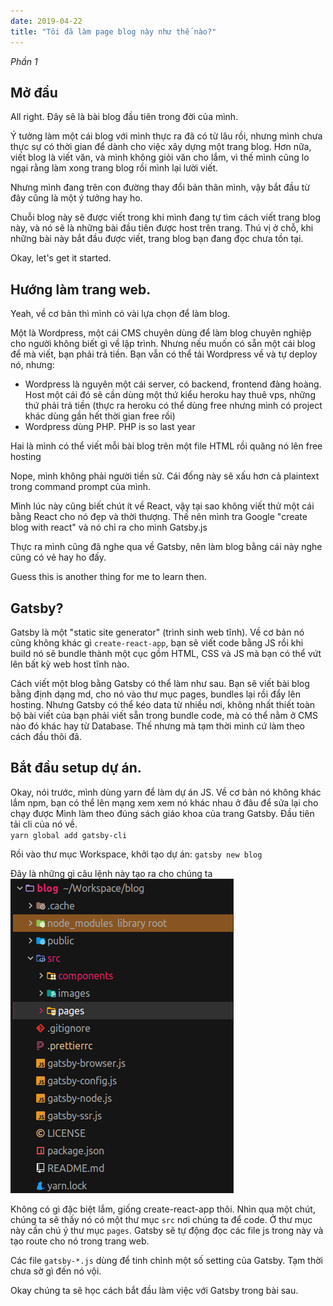 ```yaml
---
date: 2019-04-22
title: "Tôi đã làm page blog này như thế nào?"
---
```

_Phần 1_

## Mở đầu

All right. Đây sẽ là bài blog đầu tiên trong đời của mình.
  
Ý tưởng làm một cái blog với mình thực ra đã có từ lâu rồi, nhưng mình chưa thực sự có thời gian để dành cho việc xây dựng một trang blog. Hơn nữa, viết blog là viết văn, và mình không giỏi văn cho lắm, vì thế mình cũng lo ngại rằng làm xong trang blog rồi mình lại lười viết.  

Nhưng mình đang trên con đường thay đổi bản thân mình, vậy bắt đầu từ đây cũng là một ý tưởng hay ho. 

Chuỗi blog này sẽ được viết trong khi mình đang tự tìm cách viết trang blog này, và nó sẽ là những bài đầu tiên được host trên trang. Thú vị ở chỗ, khi những bài này bắt đầu được viết, trang blog bạn đang đọc chưa tồn tại. 

Okay, let's get it started.

## Hướng làm trang web.

Yeah, về cơ bản thì mình có vài lựa chọn để làm blog.

Một là Wordpress, một cái CMS chuyên dùng để làm blog chuyên nghiệp cho người không biết gì về lập trình. Nhưng nếu muốn có sẵn một cái blog để mà viết, bạn phải trả tiền. Bạn vẫn có thể tải Wordpress về và tự deploy nó, nhưng:
- Wordpress là nguyên một cái server, có backend, frontend đàng hoàng. Host một cái đó sẽ cần dùng một thứ kiểu heroku hay thuê vps, những thứ phải trả tiền (thực ra heroku có thể dùng free nhưng mình có project khác dùng gần hết thời gian free rồi)
- Wordpress dùng PHP. PHP is so last year  

Hai là mình có thể viết mỗi bài blog trên một file HTML rồi quăng nó lên free hosting  

Nope, mình không phải người tiền sử. Cái đống này sẽ xấu hơn cả plaintext trong command prompt của mình.

Mình lúc này cũng biết chút ít về React, vậy tại sao không viết thử một cái bằng React cho nó đẹp và thời thượng. Thế nên mình tra Google "create blog with react" và nó chỉ ra cho mình Gatsby.js

Thực ra mình cũng đã nghe qua về Gatsby, nên làm blog bằng cái này nghe cũng có vẻ hay ho đấy.  

Guess this is another thing for me to learn then.

## Gatsby?
Gatsby là một "static site generator" (trình sinh web tĩnh). Về cơ bản nó cũng không khác gì `create-react-app`, bạn sẽ viết code bằng JS rồi khi build nó sẽ bundle thành một cục gồm HTML, CSS và JS mà bạn có thể vứt lên bất kỳ web host tĩnh nào.

Cách viết một blog bằng Gatsby có thể làm như sau. Bạn sẽ viết bài blog bằng định dạng md, cho nó vào thư mục pages, bundles lại rồi đẩy lên hosting. Nhưng Gatsby có thể kéo data từ nhiều nơi, không nhất thiết toàn bộ bài viết của bạn phải viết sẵn trong bundle code, mà có thể nằm ở CMS nào đó khác hay từ Database. Thế nhưng mà tạm thời mình cứ làm 
theo cách đầu thôi đã.

## Bắt đầu setup dự án.
Okay, nói trước, mình dùng yarn để làm dự án JS. Về cơ bản nó không khác lắm npm, bạn có thể lên mạng xem xem nó khác nhau ở đâu để sửa lại cho chạy được
Mình làm theo đúng sách giáo khoa của trang Gatsby. Đầu tiên tải cli của nó về.  
`yarn global add gatsby-cli`

Rồi vào thư mục Workspace, khởi tạo dự án:
`gatsby new blog`

Đây là những gì câu lệnh này tạo ra cho chúng ta
![files](files.png)

Không có gì đặc biệt lắm, giống create-react-app thôi.
Nhìn qua một chút, chúng ta sẽ thấy nó có một thư mục `src` nơi chúng ta để code. Ở thư mục này cần chú ý thư mục `pages`. Gatsby sẽ tự động đọc các file js trong này và tạo route cho nó trong trang web.

Các file `gatsby-*.js` dùng để tinh chỉnh một số setting của Gatsby. Tạm thời chưa sờ gì đến nó vội.

Okay chúng ta sẽ học cách bắt đầu làm việc với Gatsby trong bài sau.

 


 